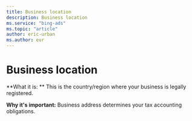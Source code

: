 ```yaml
---
title: Business location
description: Business location
ms.service: "bing-ads"
ms.topic: "article"
author: eric-urban
ms.author: eur
---
```


# Business location

**What it is: ** This is the country/region where your business is legally registered.

**Why it's important:** Business address determines your tax accounting obligations.



